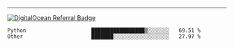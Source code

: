 ---
[![DigitalOcean Referral Badge](https://web-platforms.sfo2.digitaloceanspaces.com/WWW/Badge%203.svg)](https://www.digitalocean.com/?refcode=37fa54d82492&utm_campaign=Referral_Invite&utm_medium=Referral_Program&utm_source=badge)

<!--START_SECTION:waka-->

```text
Python                     █████████████████▒░░░░░░░   69.51 %
Other                      ███████░░░░░░░░░░░░░░░░░░   27.97 %
```

<!--END_SECTION:waka-->


[linkedin]: https://www.linkedin.com/in/mohamed-elh/


